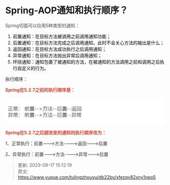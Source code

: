 # Spring-AOP通知和执行顺序？

<font style="color:rgb(77, 77, 77);">Spring切面可以应用5种类型的通知：</font>

1. <font style="color:rgb(0, 0, 0);">前置通知：在目标方法被调用之前调用通知功能；</font>
2. <font style="color:rgb(0, 0, 0);">后置通知：在目标方法完成之后调用通知，此时不会关心方法的输出是什么；</font>
3. <font style="color:rgb(0, 0, 0);">返回通知：在目标方法成功执行之后调用通知；</font>
4. <font style="color:rgb(0, 0, 0);">异常通知：在目标方法抛出异常后调用通知；</font>
5. <font style="color:rgb(0, 0, 0);">环绕通知：通知包裹了被通知的方法，在被通知的方法调用之前和调用之后执行自定义的行为。</font>



执行顺序：

**<font style="color:rgb(223, 64, 42);">Spring在5.2.7之前的执行顺序是：</font>**

![1693988036899-65592d6e-c91e-413b-bc15-aa2d6b0d6983.png](./img/sZF54XM7SHqvaVD4/1693988036899-65592d6e-c91e-413b-bc15-aa2d6b0d6983-972095.png)

**<font style="color:rgb(223, 64, 42);">Spring在5.2.7之后就改变的通知的执行顺序改为：</font>**

<font style="color:rgb(51, 51, 51);">1、正常执行：前置--->方法---->返回--->后置</font>

<font style="color:rgb(51, 51, 51);">2、异常执行：前置--->方法---->异常--->后置</font>

<font style="color:rgb(51, 51, 51);"></font>

<font style="color:rgb(51, 51, 51);"></font>



> 更新: 2023-09-17 15:12:19  
> 原文: <https://www.yuque.com/tulingzhouyu/db22bv/xfezqv82xny1nep5>